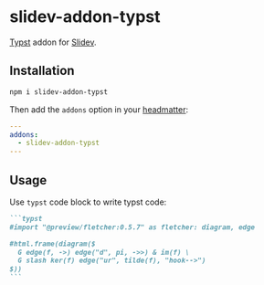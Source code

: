 # slidev-addon-typst

[Typst](http://typst.app/) addon for [Slidev](https://sli.dev/).

## Installation

```bash
npm i slidev-addon-typst
```

Then add the `addons` option in your [headmatter](https://sli.dev/custom/#headmatter):

```yaml
---
addons:
  - slidev-addon-typst
---
```

## Usage

Use `typst` code block to write typst code:

````md
```typst
#import "@preview/fletcher:0.5.7" as fletcher: diagram, edge

#html.frame(diagram($
  G edge(f, ->) edge("d", pi, ->>) & im(f) \
  G slash ker(f) edge("ur", tilde(f), "hook-->")
$))
```
````
